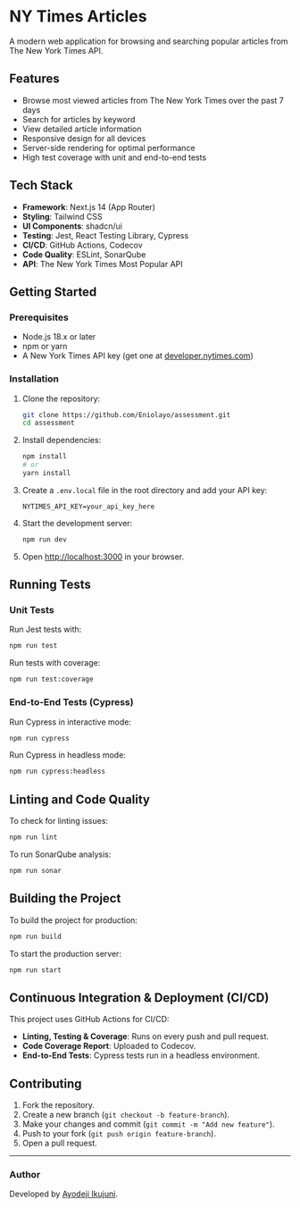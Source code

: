 # NY Times Articles

A modern web application for browsing and searching popular articles from The New York Times API.

## Features

- Browse most viewed articles from The New York Times over the past 7 days
- Search for articles by keyword
- View detailed article information
- Responsive design for all devices
- Server-side rendering for optimal performance
- High test coverage with unit and end-to-end tests

## Tech Stack

- **Framework**: Next.js 14 (App Router)
- **Styling**: Tailwind CSS
- **UI Components**: shadcn/ui
- **Testing**: Jest, React Testing Library, Cypress
- **CI/CD**: GitHub Actions, Codecov
- **Code Quality**: ESLint, SonarQube
- **API**: The New York Times Most Popular API

## Getting Started

### Prerequisites

- Node.js 18.x or later
- npm or yarn
- A New York Times API key (get one at [developer.nytimes.com](https://developer.nytimes.com/))

### Installation

1. Clone the repository:

   ```bash
   git clone https://github.com/Eniolayo/assessment.git
   cd assessment
   ```

2. Install dependencies:

   ```bash
   npm install
   # or
   yarn install
   ```

3. Create a `.env.local` file in the root directory and add your API key:

   ```env
   NYTIMES_API_KEY=your_api_key_here
   ```

4. Start the development server:

   ```bash
   npm run dev
   ```

5. Open [http://localhost:3000](http://localhost:3000) in your browser.

## Running Tests

### Unit Tests

Run Jest tests with:

```bash
npm run test
```

Run tests with coverage:

```bash
npm run test:coverage
```

### End-to-End Tests (Cypress)

Run Cypress in interactive mode:

```bash
npm run cypress
```

Run Cypress in headless mode:

```bash
npm run cypress:headless
```

## Linting and Code Quality

To check for linting issues:

```bash
npm run lint
```

To run SonarQube analysis:

```bash
npm run sonar
```

## Building the Project

To build the project for production:

```bash
npm run build
```

To start the production server:

```bash
npm run start
```

## Continuous Integration & Deployment (CI/CD)

This project uses GitHub Actions for CI/CD:

- **Linting, Testing & Coverage**: Runs on every push and pull request.
- **Code Coverage Report**: Uploaded to Codecov.
- **End-to-End Tests**: Cypress tests run in a headless environment.

## Contributing

1. Fork the repository.
2. Create a new branch (`git checkout -b feature-branch`).
3. Make your changes and commit (`git commit -m "Add new feature"`).
4. Push to your fork (`git push origin feature-branch`).
5. Open a pull request.

---

### Author

Developed by [Ayodeji Ikujuni](https://github.com/Eniolayo).
